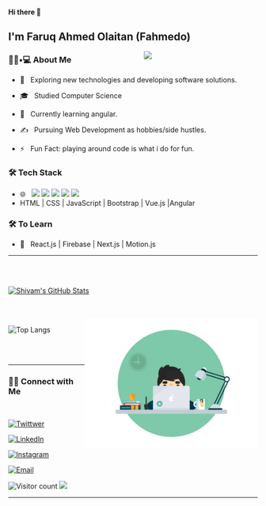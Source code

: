 #### Hi there 👋<h2> I'm Faruq Ahmed Olaitan (Fahmedo)</h2>

<img align='right' src="https://media.giphy.com/media/M9gbBd9nbDrOTu1Mqx/giphy.gif" width="230">

<h3> 👨🏻•💻 About Me </h3>



- 🤔 &nbsp; Exploring new technologies and developing software solutions.

- 🎓 &nbsp; Studied Computer Science

- 🌱 &nbsp; Currently learning angular.

- ✍️ &nbsp; Pursuing Web Development as hobbies/side hustles.
- ⚡ &nbsp; Fun Fact: playing around code is what i do for fun.



<h3>🛠 Tech Stack</h3>





- 🌐 &nbsp; <img src = "https://img.shields.io/badge/-HTML5-E34F26?style=flat&logo=html5&logoColor=white"> <img src = "https://img.shields.io/badge/-CSS3-1572B6?style=flat&logo=css3&logoColor=white"> <img src="https://img.shields.io/badge/-Bootstrap-563D7C?style=flat&logo=bootstrap&logoColor=white"> <img src="https://img.shields.io/badge/-JavaScript-eed718?style=flat&logo=javascript&logoColor=ffffff">  <img src="https://img.shields.io/badge/-vue.js-green?style=flat&logo=vue.js&logoColor=ffffff">
- HTML | CSS | JavaScript | Bootstrap | Vue.js |Angular

<!--


- 🔧 &nbsp; Git | GitHub



-->



<h3>🛠 To Learn</h3>

- 🔧 &nbsp; React.js | Firebase | Next.js | Motion.js

<hr>



<br/><br/>

[![Shivam's GitHub Stats](https://github-readme-stats.vercel.app/api?username=fahmedo&show_icons=true)](https://github.com/fahmedo)

<br/>

<br/>

<img src="https://github.com/nirala69/nirala69/blob/master/70804f7e25b11f29db904f2fa7b4cd9d.gif" width="350" align='right'>

![Top Langs](https://github-readme-stats.vercel.app/api/top-langs/?username=fahmedo&show_icons=true)

<br><br>



<hr>



<h3> 🤝🏻 Connect with Me </h3>

<br>



<p align="center">

<a href="https://twitter.com/da_horlie"><img alt="Twittwer" src="https://img.shields.io/badge/twitter-Ola_kanbayi-black?style=flat-square&logo=twitter"></a>

<a href="https://www.linkedin.com/in/faruq-ahmed-6116a4232/"><img alt="LinkedIn" src="https://img.shields.io/badge/LinkedIn-Faruq Ahmed-blue?style=flat-square&logo=linkedin"></a>

<a href="https://www.instagram.com/ola_kanbayi/"><img alt="Instagram" src="https://img.shields.io/badge/Instagram-ola_kanbayi-black?style=flat-square&logo=instagram"></a>

<a href="faruqahmedolaitan@gmail.com"><img alt="Email" src="https://img.shields.io/badge/Email-faruqahmedolaitan@gmail.com-blue?style=flat-square&logo=gmail"></a>

</p>





![Visitor count](https://visitor-badge.laobi.icu/badge?page_id=Fahmedo.Fahmedo)   <img src="https://media.giphy.com/media/dxn6fRlTIShoeBr69N/giphy.gif" width="30">





<hr>



